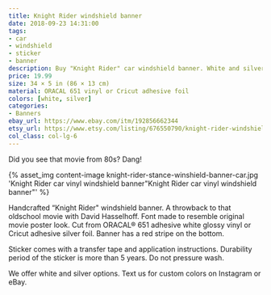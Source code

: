 ```yaml
---
title: Knight Rider windshield banner
date: 2018-09-23 14:31:00
tags:
- car
- windshield
- sticker
- banner
description: Buy "Knight Rider" car windshield banner. White and silver colors. Great addon for your modified car.
price: 19.99
size: 34 × 5 in (86 × 13 cm)
material: ORACAL 651 vinyl or Cricut adhesive foil
colors: [white, silver]
categories:
- Banners
ebay_url: https://www.ebay.com/itm/192856662344
etsy_url: https://www.etsy.com/listing/676550790/knight-rider-windshield-banner
col_class: col-lg-6
---
```


Did you see that movie from 80s? Dang!

<!-- more -->
{% asset_img content-image knight-rider-stance-winshield-banner-car.jpg 'Knight Rider car vinyl windshield banner"Knight Rider car vinyl windshield banner"' %}

Handcrafted “Knight Rider" windshield banner. A throwback to that oldschool movie with David Hasselhoff. Font made to resemble original movie poster look. Cut from ORACAL® 651 adhesive white glossy vinyl or Cricut adhesive silver foil. Banner has a red stripe on the bottom.

Sticker comes with a transfer tape and application instructions. Durability period of the sticker is more than 5 years. Do not pressure wash.

We offer white and silver options. Text us for custom colors on Instagram or eBay.
